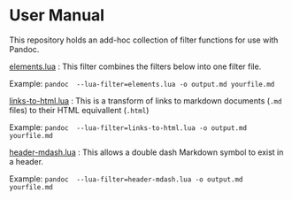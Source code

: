 
# User Manual

This repository holds an add-hoc collection of filter functions for use with Pandoc. 

[elements.lua](elements.lua)
: This filter combines the filters below into one filter file.

Example: `pandoc  --lua-filter=elements.lua -o output.md yourfile.md`


[links-to-html.lua](links-to-html.lua)
: This is a transform of links to markdown documents (`.md` files) to their HTML equivallent (`.html`)

Example: `pandoc  --lua-filter=links-to-html.lua -o output.md yourfile.md`

[header-mdash.lua](header-mdash.lua)
: This allows a double dash Markdown symbol to exist in a header.

Example: `pandoc  --lua-filter=header-mdash.lua -o output.md yourfile.md`
